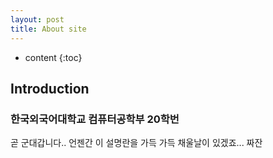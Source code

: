 ```yaml
---
layout: post
title: About site
---
```


* content
{:toc}

## Introduction

### 한국외국어대학교 컴퓨터공학부 20학번

곧 군대갑니다.. 언젠간 이 설명란을 가득 가득 채울날이 있겠죠...
짜잔
